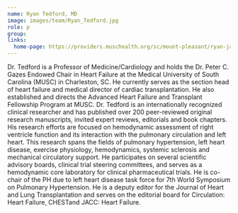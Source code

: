 ```yaml
---
name: Ryan Tedford, MD
image: images/team/Ryan_Tedford.jpg
role: p
group: 
links:
  home-page: https://providers.muschealth.org/sc/mount-pleasant/ryan-james-tedford-md 
---
```


Dr. Tedford is a Professor of Medicine/Cardiology and holds the Dr. Peter C. Gazes Endowed Chair in Heart Failure at the Medical University of South Carolina (MUSC) in Charleston, SC. He currently serves as the section head of heart failure and medical director of cardiac transplantation. He also established and directs the Advanced Heart Failure and Transplant Fellowship Program at MUSC. Dr. Tedford is an internationally recognized clinical researcher and has published over 200 peer-reviewed original research manuscripts, invited expert reviews, editorials and book chapters. His research efforts are focused on hemodynamic assessment of right ventricle function and its interaction with the pulmonary circulation and left heart. This research spans the fields of pulmonary hypertension, left heart disease, exercise physiology, hemodynamics, systemic sclerosis and mechanical circulatory support. He participates on several scientific advisory boards, clinical trial steering committees, and serves as a hemodynamic core laboratory for clinical pharmaceutical trials. He is co-chair of the PH due to left heart disease task force for 7th World Symposium on Pulmonary Hypertension. He is a deputy editor for the Journal of Heart and Lung Transplantation and serves on the editorial board for Circulation: Heart Failure¸ CHESTand JACC: Heart Failure.
